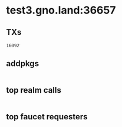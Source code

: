 # test3.gno.land:36657

## TXs
```
16092
```

## addpkgs
```
```

## top realm calls
```
```

## top faucet requesters
```
```

